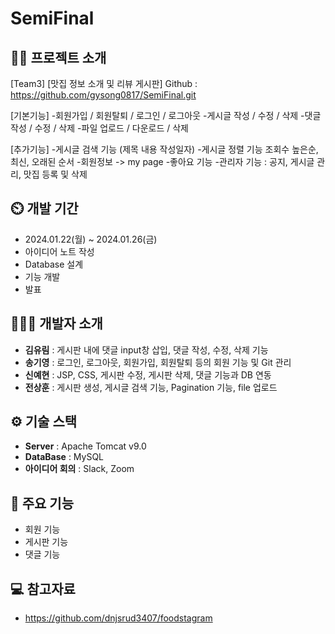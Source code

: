 # SemiFinal
## 👨‍🏫 프로젝트 소개
[Team3]
[맛집 정보 소개 및 리뷰 게시판]
Github : https://github.com/gysong0817/SemiFinal.git

[기본기능]
-회원가입 / 회원탈퇴 / 로그인 / 로그아웃
-게시글 작성 / 수정 / 삭제
-댓글 작성 / 수정 / 삭제
-파일 업로드 / 다운로드 / 삭제

[추가기능]
-게시글 검색 기능 (제목 내용 작성일자)
-게시글 정렬 기능 조회수 높은순, 최신, 오래된 순서
-회원정보 -> my page
-좋아요 기능
-관리자 기능 : 공지, 게시글 관리, 맛집 등록 및 삭제

## ⏲️ 개발 기간 
- 2024.01.22(월) ~ 2024.01.26(금)
- 아이디어 노트 작성
- Database 설계
- 기능 개발
- 발표

## 🧑‍🤝‍🧑 개발자 소개
- **김유림** : 게시판 내에 댓글 input창 삽입, 댓글 작성, 수정, 삭제 기능
- **송기영** : 로그인, 로그아웃, 회원가입, 회원탈퇴 등의 회원 기능 및 Git 관리
- **신예현** : JSP, CSS, 게시판 수정, 게시판 삭제, 댓글 기능과 DB 연동
- **전상훈** : 게시판 생성, 게시글 검색 기능, Pagination 기능, file 업로드

## ⚙️ 기술 스택
- **Server** : Apache Tomcat v9.0
- **DataBase** : MySQL
- **아이디어 회의** : Slack, Zoom

## 📌 주요 기능
- 회원 기능
- 게시판 기능
- 댓글 기능

## 💻 참고자료
- https://github.com/dnjsrud3407/foodstagram
